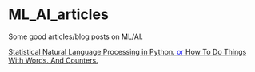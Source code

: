 # ML_AI_articles
Some good articles/blog posts on ML/AI.


[Statistical Natural Language Processing in Python. 
<font color=blue>or</font> 
How To Do Things With Words. And Counters. ](http://nbviewer.jupyter.org/url/norvig.com/ipython/How%20to%20Do%20Things%20with%20Words.ipynb)
